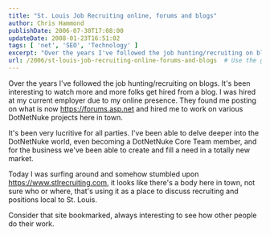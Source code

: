 ```yaml
---
title: "St. Louis Job Recruiting online, forums and blogs"
author: Chris Hammond
publishDate: 2006-07-30T17:08:00
updateDate: 2008-01-23T16:51:02
tags: [ 'net', 'SEO', 'Technology' ]
excerpt: "Over the years I've followed the job hunting/recruiting on blogs. It's been interesting to watch more and more folks get hired from a blog. I was hired at my current employer due to my online presence. They found me posting on what is now https://forums.asp.net and hired me to work on various DotNetNuke projects here in town. It's been very lucritive for all parties. I've been able to delve deeper into the DotNetNuke world, even becoming a DotNetNuke Core Team member, and for the business we've been able to create and fill a need in a totally new market. Today I was surfing around and somehow stumbled upon https://www.stlrecruiting.com, it looks like there's a body here in town, not sure who or where, that's using it as a place to discuss recruiting and positions local to St. Louis. Consider that site bookmarked, always interesting to see how other people do their..."
url: /2006/st-louis-job-recruiting-online-forums-and-blogs  # Use the generated URL with year
---
```

<P>Over the years I've followed the job hunting/recruiting on blogs. It's been interesting to watch more and more folks get hired from a blog. I was hired at my current employer due to my online presence. They found me posting on what is now <A href="https://forums.asp.net">https://forums.asp.net</A> and hired me to work on various DotNetNuke projects here in town.</P> <P>It's been very lucritive for all parties. I've been able to delve deeper into the DotNetNuke world, even becoming a DotNetNuke Core Team member, and for the business we've been able to create and fill a need in a totally new market.</P> <P>Today I was surfing around and somehow stumbled upon <A href="https://www.stlrecruiting.com">https://www.stlrecruiting.com</A>, it looks like there's a body here in town, not sure who or where, that's using it as a place to discuss recruiting and positions local to St. Louis.</P> <P>Consider that site bookmarked, always interesting to see how other people do their work.</P>
